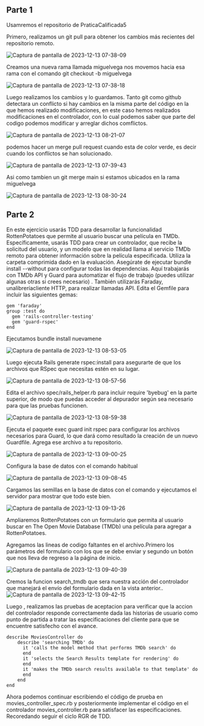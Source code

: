 ## Parte 1 

Usamremos el repositorio de PraticaCalificada5

Primero, realizamos un git pull para obtener los cambios más recientes del repositorio remoto.

![Captura de pantalla de 2023-12-13 07-38-09](https://github.com/miguelvega/ExamenFinal-CC3S2/assets/124398378/e5116743-57c9-4b9d-b9cd-9cb2666bd18c)

Creamos una nueva rama llamada miguelvega nos movemos hacia esa rama con el comando git checkout -b miguelvega 

![Captura de pantalla de 2023-12-13 07-38-18](https://github.com/miguelvega/ExamenFinal-CC3S2/assets/124398378/1096f363-023d-465e-9d3f-a35660e1dcd9)

Luego realizamos los cambios y lo guardamos.
Tanto git como github detectara un conflicto si hay cambios en la misma parte del código en la que hemos realizado modificaciones, en este caso
hemos realizados modificaciones en el controlador, con lo cual podemos saber que parte del codigo podemos modificar y arreglar dichos comflictos.


![Captura de pantalla de 2023-12-13 08-21-07](https://github.com/miguelvega/ExamenFinal-CC3S2/assets/124398378/7a05ef94-f97a-414a-b905-336efae74596)


podemos hacer un merge pull request cuando esta de color verde, es decir cuando los conflictos se han solucionado.


![Captura de pantalla de 2023-12-13 07-39-43](https://github.com/miguelvega/ExamenFinal-CC3S2/assets/124398378/479afcd3-e961-494e-b245-9e4417391fc5)

Asi como tambien un git merge main si estamos ubicados en la rama miguelvega 


![Captura de pantalla de 2023-12-13 08-30-24](https://github.com/miguelvega/ExamenFinal-CC3S2/assets/124398378/3267d236-85c9-4eea-80ce-45bc2583b1a2)


## Parte 2

En  este ejercicio usarás TDD para desarrollar la funcionalidad RottenPotatoes que permite al usuario buscar una película en TMDb. Específicamente, usarás TDD para crear un controlador, que recibe la solicitud del usuario, y un modelo que en realidad llama al servicio TMDb remoto para obtener información sobre la película especificada.
Utiliza la carpeta comprimida dado en la evaluación. 
Asegúrate de ejecutar bundle install --without para configurar todas las dependencias. Aquí trabajarás con TMDb API y Guard para automatizar el flujo de trabajo (puedes utilizar algunas otras si crees necesario) . También utilizarás Faraday, unalibreríacliente HTTP, para realizar llamadas API. Edita el Gemfile para incluir las siguientes gemas:

```
gem 'faraday'  
group :test do
  gem 'rails-controller-testing'
  gem 'guard-rspec'                 
end

```

Ejecutamos bundle install nuevamene

 ![Captura de pantalla de 2023-12-13 08-53-05](https://github.com/miguelvega/ExamenFinal-CC3S2/assets/124398378/c8814240-3d0f-4082-9826-d7075bcf1f19)

Luego ejecuta Rails generate rspec:install para asegurarte de que los archivos que RSpec que necesitas estén en su lugar.

![Captura de pantalla de 2023-12-13 08-57-56](https://github.com/miguelvega/ExamenFinal-CC3S2/assets/124398378/eaa751fd-997a-4e1f-8eaf-27f7f4273520)

Edita el archivo spec/rails_helper.rb para incluir require 'byebug' en la parte superior, de modo que puedas acceder al depurador según sea necesario para que las pruebas funcionen.

![Captura de pantalla de 2023-12-13 08-59-38](https://github.com/miguelvega/ExamenFinal-CC3S2/assets/124398378/bfa74963-e04b-44fd-8dfd-a7fc69689068)

Ejecuta el paquete exec guard init rspec para configurar los archivos necesarios para Guard, lo que dará como resultado la creación de un nuevo Guardfile. Agrega ese archivo a tu repositorio.

![Captura de pantalla de 2023-12-13 09-00-25](https://github.com/miguelvega/ExamenFinal-CC3S2/assets/124398378/2df63d50-84a8-46d0-8714-dab851547d4b)

Configura la base de datos con el comando habitual 

![Captura de pantalla de 2023-12-13 09-08-45](https://github.com/miguelvega/ExamenFinal-CC3S2/assets/124398378/18ed5c79-6b3b-4a70-910d-d396b7d448ef)

Cargamos las semillas en la base de datos con el comando y ejecutamos el servidor para mostrar que todo este bien.


![Captura de pantalla de 2023-12-13 09-13-26](https://github.com/miguelvega/ExamenFinal-CC3S2/assets/124398378/89e34d05-2c8e-46e2-80a4-81e530912a53)

Ampliaremos RottenPotatoes con un formulario que permita al usuario buscar en The Open Movie Database (TMDb) una película para agregar a RottenPotatoes.

Agregamos las lineas de codigo faltantes en el archivo.Primero los parámetros del formulario con los que se debe enviar y segundo un botón que nos lleva de regreso a la página de inicio.

![Captura de pantalla de 2023-12-13 09-40-39](https://github.com/miguelvega/ExamenFinal-CC3S2/assets/124398378/06b7b00a-b162-4b15-8703-855568047cc9)

Cremos la funcion search_tmdb que sera nuestra acción del controlador que manejará el envío del formulario dada en la vista anterior..
![Captura de pantalla de 2023-12-13 09-42-15](https://github.com/miguelvega/ExamenFinal-CC3S2/assets/124398378/c81a0f27-3894-4572-8825-246cd4487793)

Luego , realizamos las pruebas de aceptacion para verificar que la accion del controlador responde correctamente dada las historias de usuario
como punto de partida a tratar las especificaciones del cliente para que se encuentre satisfecho con el avance.

```
describe MoviesController do
    describe 'searching TMDb' do
      it 'calls the model method that performs TMDb search' do
      end
      it 'selects the Search Results template for rendering' do
      end
      it 'makes the TMDb search results available to that template' do
      end
    end
end

``` 
Ahora podemos continuar escribiendo el código de prueba en movies_controller_spec.rb y posteriormente implementar el código en el controlador movies_controller.rb para satisfacer las especificaciones. Recoredando seguir el ciclo RGR de TDD.
